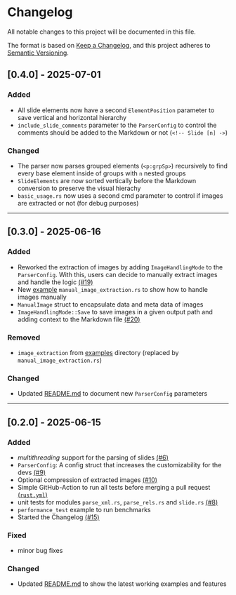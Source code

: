 ﻿# Changelog

All notable changes to this project will be documented in this file.

The format is based on [Keep a Changelog](https://keepachangelog.com/en/1.1.0/),
and this project adheres to [Semantic Versioning](https://semver.org/spec/v2.0.0.html).

## [0.4.0] - 2025-07-01

### Added

- All slide elements now have a second `ElementPosition` parameter to save vertical and horizontal hierarchy
- `include_slide_comments` parameter to the `ParserConfig` to control the comments should be added to the Markdown or not (`<!-- Slide [n] ->`)

### Changed

- The parser now parses grouped elements (`<p:grpSp>`) recursively to find every base element inside of groups with `n` nested groups
- `SlideElements` are now sorted vertically before the Markdown conversion to preserve the visual hierachy
- `basic_usage.rs` now uses a second cmd parameter to control if images are extracted or not (for debug purposes)
---

## [0.3.0] - 2025-06-16

### Added

- Reworked the extraction of images by adding `ImageHandlingMode` to the `ParserConfig`. With this, users can decide to manually extract images and handle the logic [(#19)](https://github.com/nilskruthoff/pptx-parser/issues/19)
- New [example](https://github.com/nilskruthoff/pptx-parser/tree/master/examples) `manual_image_extraction.rs` to show how to handle images manually
- `ManualImage` struct to encapsulate data and meta data of images
- `ImageHandlingMode::Save` to save images in a given output path and adding context to the Markdown file [(#20)](https://github.com/nilskruthoff/pptx-parser/issues/20)

### Removed

- `image_extraction` from [examples](https://github.com/nilskruthoff/pptx-parser/tree/master/examples) directory (replaced by `manual_image_extraction.rs`)

### Changed

- Updated [README.md](https://github.com/nilskruthoff/pptx-parser/blob/master/README.md) to document new `ParserConfig` parameters

---

## [0.2.0] - 2025-06-15

### Added

- *multithreading* support for the parsing of slides [(#6)](https://github.com/nilskruthoff/pptx-parser/issues/6)
- `ParserConfig`: A config struct that increases the customizability for the devs [(#9)](https://github.com/nilskruthoff/pptx-parser/issues/9)
- Optional compression of extracted images [(#10)](https://github.com/nilskruthoff/pptx-parser/issues/10)
- Simple GitHub-Action to run all tests before merging a pull request [(`rust.yml`)](https://github.com/nilskruthoff/pptx-parser/blob/master/.github/workflows/rust.yml)
- unit tests for modules `parse_xml.rs`, `parse_rels.rs` and `slide.rs` [(#8)](https://github.com/nilskruthoff/pptx-parser/issues/8)
- `performance_test` example to run benchmarks 
- Started the Changelog [(#15)](https://github.com/nilskruthoff/pptx-parser/issues/15)

### Fixed

- minor bug fixes

### Changed

- Updated [README.md](https://github.com/nilskruthoff/pptx-parser/blob/master/README.md) to show the latest working examples and features